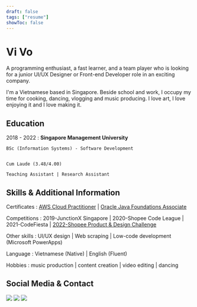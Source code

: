 ```yaml
---
draft: false
tags: ["resume"]
showToc: false
--- 
```


Vi Vo
============


A programming enthusiast, a fast learner, and a team player who is looking for a junior UI/UX Designer or Front-end Developer role in an exciting company.

I'm a Vietnamese based in Singapore. Beside school and work, I occupy my time for cooking, dancing, vlogging and music producing. I love art, I love enjoying it and I love making it.


Education
---------

2018 - 2022
:   **Singapore Management University**

    BSc (Information Systems) - Software Development

    
    Cum Laude (3.48/4.00)

    Teaching Assistant | Research Assistant


Skills & Additional Information
---------

Certificates
:   [AWS Cloud Practitioner](https://www.credly.com/badges/9ab64e64-f848-456f-b2a9-d3ee13607142/public_url) | [Oracle Java Foundations Associate](https://www.credly.com/badges/34852f91-9ffe-4bf0-b087-d51732abc7b8/public_url)

Competitions
:   2019-JunctionX Singapore | 2020-Shopee Code League | 2021-CodeFiesta | [2022-Shopee Product & Design Challenge](https://www.credly.com/badges/3a753acb-1dc9-4a98-a7ea-bbc740294ba9/public_url)

Other skills
:   UI/UX design | Web scraping | Low-code development (Microsoft PowerApps)
    
Language
:   Vietnamese (Native) | English (Fluent)

Hobbies
:   music production | content creation | video editing | dancing
 

Social Media & Contact
---------
[![](https://img.shields.io/badge/-vptv1310@gmail.com-EA4335?logo=gmail&logoColor=fff&style=flat-square)](mailto:vptv1310@gmail.com)
[![](https://img.shields.io/badge/-vivo1310-181717?logo=github&style=flat-square)](https://github.com/vivo1310/)
[![](https://img.shields.io/badge/-vivo1310-0A66C2?logo=linkedin&style=flat-square)](https://linkedin.com/in/vivo1310/)

